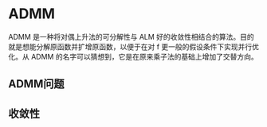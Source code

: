 # ADMM

ADMM 是一种将对偶上升法的可分解性与 ALM 好的收敛性相结合的算法。目的就是想能分解原函数并扩增原函数，以便于在对 f 更一般的假设条件下实现并行优化。从 ADMM 的名字可以猜想到，它是在原来乘子法的基础上增加了交替方向。

## ADMM问题

## 收敛性

